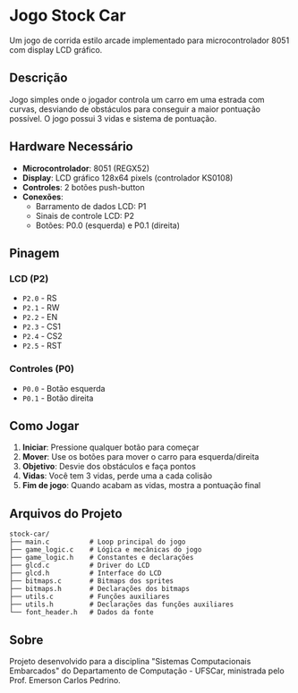 # Jogo Stock Car

Um jogo de corrida estilo arcade implementado para microcontrolador 8051 com display LCD gráfico.

## Descrição

Jogo simples onde o jogador controla um carro em uma estrada com curvas, desviando de obstáculos para conseguir a maior pontuação possível. O jogo possui 3 vidas e sistema de pontuação.

## Hardware Necessário

- **Microcontrolador**: 8051 (REGX52)
- **Display**: LCD gráfico 128x64 pixels (controlador KS0108)
- **Controles**: 2 botões push-button
- **Conexões**:
  - Barramento de dados LCD: P1
  - Sinais de controle LCD: P2
  - Botões: P0.0 (esquerda) e P0.1 (direita)

## Pinagem

### LCD (P2)
- `P2.0` - RS
- `P2.1` - RW  
- `P2.2` - EN
- `P2.3` - CS1
- `P2.4` - CS2
- `P2.5` - RST

### Controles (P0)
- `P0.0` - Botão esquerda
- `P0.1` - Botão direita

## Como Jogar

1. **Iniciar**: Pressione qualquer botão para começar
2. **Mover**: Use os botões para mover o carro para esquerda/direita
3. **Objetivo**: Desvie dos obstáculos e faça pontos
4. **Vidas**: Você tem 3 vidas, perde uma a cada colisão
5. **Fim de jogo**: Quando acabam as vidas, mostra a pontuação final

## Arquivos do Projeto

```
stock-car/
├── main.c          # Loop principal do jogo
├── game_logic.c    # Lógica e mecânicas do jogo
├── game_logic.h    # Constantes e declarações
├── glcd.c          # Driver do LCD
├── glcd.h          # Interface do LCD
├── bitmaps.c       # Bitmaps dos sprites
├── bitmaps.h       # Declarações dos bitmaps
├── utils.c         # Funções auxiliares
├── utils.h         # Declarações das funções auxiliares
└── font_header.h   # Dados da fonte
```

## Sobre

Projeto desenvolvido para a disciplina "Sistemas Computacionais Embarcados" do Departamento de Computação - UFSCar, ministrada pelo Prof. Emerson Carlos Pedrino.